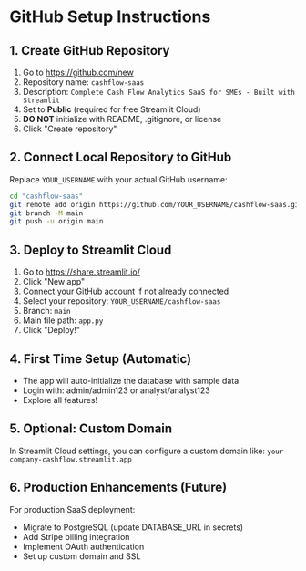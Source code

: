 # GitHub Setup Instructions

## 1. Create GitHub Repository
1. Go to https://github.com/new
2. Repository name: `cashflow-saas`
3. Description: `Complete Cash Flow Analytics SaaS for SMEs - Built with Streamlit`
4. Set to **Public** (required for free Streamlit Cloud)
5. **DO NOT** initialize with README, .gitignore, or license
6. Click "Create repository"

## 2. Connect Local Repository to GitHub
Replace `YOUR_USERNAME` with your actual GitHub username:

```bash
cd "cashflow-saas"
git remote add origin https://github.com/YOUR_USERNAME/cashflow-saas.git
git branch -M main
git push -u origin main
```

## 3. Deploy to Streamlit Cloud
1. Go to https://share.streamlit.io/
2. Click "New app"
3. Connect your GitHub account if not already connected
4. Select your repository: `YOUR_USERNAME/cashflow-saas`
5. Branch: `main`
6. Main file path: `app.py`
7. Click "Deploy!"

## 4. First Time Setup (Automatic)
- The app will auto-initialize the database with sample data
- Login with: admin/admin123 or analyst/analyst123
- Explore all features!

## 5. Optional: Custom Domain
In Streamlit Cloud settings, you can configure a custom domain like:
`your-company-cashflow.streamlit.app`

## 6. Production Enhancements (Future)
For production SaaS deployment:
- Migrate to PostgreSQL (update DATABASE_URL in secrets)
- Add Stripe billing integration
- Implement OAuth authentication
- Set up custom domain and SSL